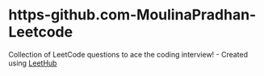 # https-github.com-MoulinaPradhan-Leetcode
Collection of LeetCode questions to ace the coding interview! - Created using [LeetHub](https://github.com/QasimWani/LeetHub)

